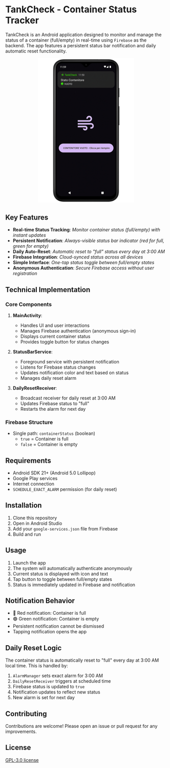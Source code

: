 # TankCheck - Container Status Tracker

TankCheck is an Android application designed to monitor and manage the status of a container (full/empty) in real-time using `Firebase` as the backend. The app features a persistent status bar notification and daily automatic reset functionality.

<p align="center">
  <img src="./public/mockup.png" width="300" alt="TankCheck Screenshot">
</p>


## Key Features

- **Real-time Status Tracking**: *Monitor container status (full/empty) with instant updates*
- **Persistent Notification**: *Always-visible status bar indicator (red for full, green for empty)*
- **Daily Auto-Reset**: *Automatic reset to "full" status every day at 3:00 AM*
- **Firebase Integration**: *Cloud-synced status across all devices*
- **Simple Interface**: *One-tap status toggle between full/empty states*
- **Anonymous Authentication**: *Secure Firebase access without user registration*

## Technical Implementation

### Core Components

1. **MainActivity**: 
   - Handles UI and user interactions
   - Manages Firebase authentication (anonymous sign-in)
   - Displays current container status
   - Provides toggle button for status changes

2. **StatusBarService**:
   - Foreground service with persistent notification
   - Listens for Firebase status changes
   - Updates notification color and text based on status
   - Manages daily reset alarm

3. **DailyResetReceiver**:
   - Broadcast receiver for daily reset at 3:00 AM
   - Updates Firebase status to "full"
   - Restarts the alarm for next day

### Firebase Structure

- Single path: `containerStatus` (boolean)
  - `true` = Container is full
  - `false` = Container is empty

## Requirements

- Android SDK 21+ (Android 5.0 Lollipop)
- Google Play services
- Internet connection
- `SCHEDULE_EXACT_ALARM` permission (for daily reset)

## Installation

1. Clone this repository
2. Open in Android Studio
3. Add your `google-services.json` file from Firebase
4. Build and run

## Usage

1. Launch the app
2. The system will automatically authenticate anonymously
3. Current status is displayed with icon and text
4. Tap button to toggle between full/empty states
5. Status is immediately updated in Firebase and notification

## Notification Behavior

- 🔴 Red notification: Container is full
- 🟢 Green notification: Container is empty
- Persistent notification cannot be dismissed
- Tapping notification opens the app

## Daily Reset Logic

The container status is automatically reset to "full" every day at 3:00 AM local time. This is handled by:

1. `AlarmManager` sets exact alarm for 3:00 AM
2. `DailyResetReceiver` triggers at scheduled time
3. Firebase status is updated to `true`
4. Notification updates to reflect new status
5. New alarm is set for next day

## Contributing

Contributions are welcome! Please open an issue or pull request for any improvements.

## License

[GPL-3.0 license](https://github.com/comitanigiacomo/TankCheck?tab=GPL-3.0-1-ov-file)